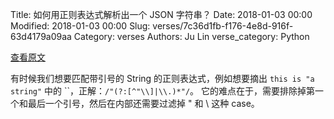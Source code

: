 Title: 如何用正则表达式解析出一个 JSON 字符串？
Date: 2018-01-03 00:00
Modified: 2018-01-03 00:00
Slug: verses/7c36d1fb-f176-4e8d-916f-63d4179a09aa
Category: verses
Authors: Ju Lin
verse_category: Python

[查看原文](https://stackoverflow.com/questions/249791/regex-for-quoted-string-with-escaping-quotes)

有时候我们想要匹配带引号的 String 的正则表达式，例如想要摘出 `this is "a string"` 中的 ``，正解：`/"(?:[^"\\]|\\.)*"/`。
它的难点在于，需要排除掉第一个和最后一个引号，然后在内部还需要过滤掉 \" 和 \\ 这种 case。
